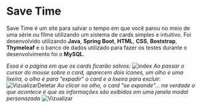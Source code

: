 # Save Time

Save Time é um site para salvar o tempo em que você parou no meio de uma série ou filme utilizando um sistema de cards simples e intuitivo.
Foi desenvolvido utilizando <b>Java</b>, <b>Spring Boot</b>, <b>HTML</b>, <b>CSS</b>, <b>Boststrap</b>, <b>Thymeleaf</b> e o banco de dados utilizado para fazer os testes durante o desenvolvimento foi o <b>MySQL</b>.

<em>Essa é a página em que os cards ficarão salvos:</em>
![index](https://user-images.githubusercontent.com/79797709/113371517-f0ab2180-933c-11eb-90ce-261dc9bb674c.png)
<em>Ao passar o cursor do mouse sobre o card, aparecem dois ícones, um olho e uma lixeira, o olho é para "expadir" o card e a lixeira para excluir:</em>
![VizualizarDeletar](https://user-images.githubusercontent.com/79797709/113372903-08d07000-9340-11eb-90db-aab28431cced.png)
<em>Ao clicar no olho, o card "se expande"... na verdade o que acontece é que as informações são exibidas em uma janela modal personazada</em>
![Vizualizar](https://user-images.githubusercontent.com/79797709/113372911-0b32ca00-9340-11eb-9cb6-59ae447cebab.png)


